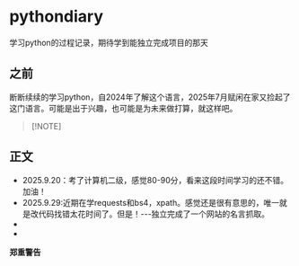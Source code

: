 # pythondiary
学习python的过程记录，期待学到能独立完成项目的那天
## 之前
断断续续的学习python，自2024年了解这个语言，2025年7月赋闲在家又捡起了这门语言。可能是出于兴趣，也可能是为未来做打算，就这样吧。
>
>[!NOTE]

## 正文
- 2025.9.20：考了计算机二级，感觉80-90分，看来这段时间学习的还不错。加油！
- 2025.9.29:近期在学requests和bs4，xpath。感觉还是很有意思的，唯一就是改代码找错太花时间了。但是！---独立完成了一个网站的名言抓取。
- 
- 

**郑重警告**
